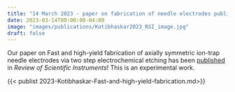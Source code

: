 ```yaml
---
title: "14 March 2023 - paper on fabrication of needle electrodes published"
date: 2023-03-14T00:00:00-04:00
image: "images/publications/Kotibhaskar2023_RSI_image.jpg"
draft: false
---
```


Our paper on Fast and high-yield fabrication of axially symmetric ion-trap needle electrodes via two step electrochemical etching has been [published](https://doi.org/10.1063/5.0108425) in *Review of Scientific Instruments*! This is an experimental work. 

{{< publist 2023-Kotibhaskar-Fast-and-high-yield-fabrication.md>}}